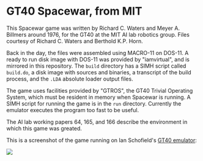 # GT40 Spacewar, from MIT

This Spacewar game was written by Richard C. Waters and Meyer
A. Billmers around 1976, for the GT40 at the MIT AI lab robotics
group.  Files courtesy of Richard C. Waters and Berthold K.P. Horn.

Back in the day, the files were assembled using MACRO-11 on DOS-11.  A
ready to run disk image with DOS-11 was provided by "iamvirtual", and
is mirrored in this repository.  The `build` directory has a SIMH
script called `build.do`, a disk image with sources and binaries, a
transcript of the build process, and the `.LDA` absolute loader output
files.

The game uses facilities provided by "GTROS", the GT40 Trivial
Operating System, which must be resident in memory when Spacewar is
running.  A SIMH script for running the game is in the `run`
directory.  Currently the emulator executes the program too fast to be
useful.

The AI lab working papers 64, 165, and 166 describe the environment in
which this game was greated.

This is a screenshot of the game running on Ian Schofield's [GT40
emulator](https://github.com/Isysxp/GT40):

![](https://user-images.githubusercontent.com/775050/106152996-5e40a300-617e-11eb-9122-0aa21177bd0f.png)
